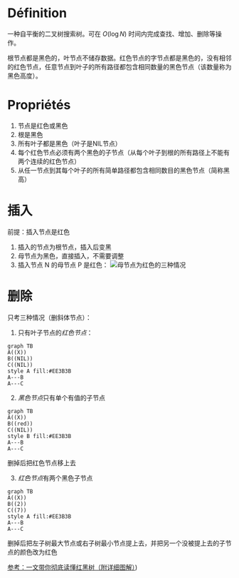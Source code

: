 # Définition

一种自平衡的二叉树搜索树。可在 $O(\log N)$ 时间内完成查找、增加、删除等操作。

根节点都是黑色的，叶节点不储存数据。红色节点的字节点都是黑色的，没有相邻的红色节点，任意节点到叶子的所有路径都包含相同数量的黑色节点（该数量称为黑色高度）。

# Propriétés

1. 节点是红色或黑色
2. 根是黑色
3. 所有叶子都是黑色（叶子是NIL节点）
4. 每个红色节点必须有两个黑色的子节点（从每个叶子到根的所有路径上不能有两个连续的红色节点）  
5. 从任一节点到其每个叶子的所有简单路径都包含相同数目的黑色节点（简称黑高）

# 插入

前提：插入节点是红色

1. 插入的节点为根节点，插入后变黑
2. 母节点为黑色，直接插入，不需要调整
3. 插入节点 N 的母节点 P 是红色：
	![母节点为红色的三种情况](https://pic3.zhimg.com/v2-36af4bd9f695551261f547c27ffce862_r.jpg)

# 删除

只考三种情况（删斜体节点）：
1. 只有叶子节点的*红色节点*：
```mermaid
graph TB
A((X))
B((NIL))
C((NIL))
style A fill:#EE3B3B
A---B
A---C
```

2. *黑色节点*只有单个有值的子节点
```mermaid
graph TB
A((X))
B((red))
C((NIL))
style B fill:#EE3B3B
A---B
A---C
```
删掉后把红色节点移上去

3. *红色节点*有两个黑色子节点
```mermaid
graph TB
A((X))
B((2))
C((7))
style A fill:#EE3B3B
A---B
A---C
```
删掉后把左子树最大节点或右子树最小节点提上去，并把另一个没被提上去的子节点的颜色改为红色

[参考：一文带你彻底读懂红黑树（附详细图解）](https://zhuanlan.zhihu.com/p/91960960))